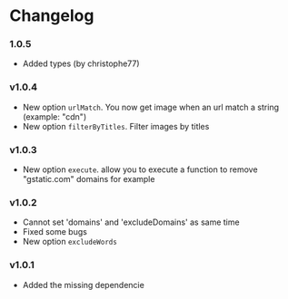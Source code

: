 # Changelog

### 1.0.5
- Added types (by christophe77)

### v1.0.4

- New option ```urlMatch```. You now get image when an url match a string (example: "cdn")
- New option ```filterByTitles```. Filter images by titles

### v1.0.3
- New option ```execute```. allow you to execute a function to remove "gstatic.com" domains for example

### v1.0.2
- Cannot set 'domains' and 'excludeDomains' as same time
- Fixed some bugs
- New option ```excludeWords```

### v1.0.1
- Added the missing dependencie